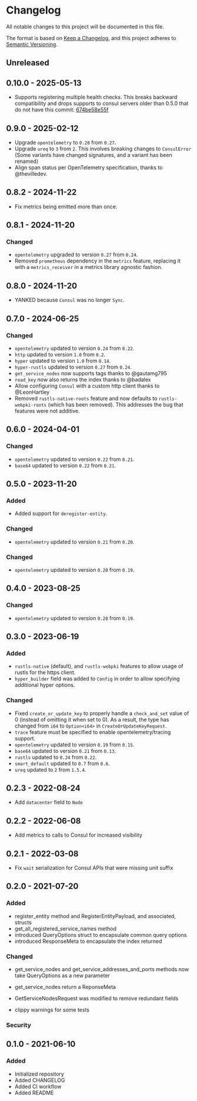 # Changelog

All notable changes to this project will be documented in this file.

The format is based on [Keep a Changelog](https://keepachangelog.com/en/1.0.0/), and this project adheres to [Semantic Versioning](https://semver.org/spec/v2.0.0.html).

## Unreleased

## 0.10.0 - 2025-05-13
- Supports registering multiple health checks. This breaks backward compatibility and drops supports to consul servers
older than 0.5.0 that do not have this commit: [674be58e55f](https://github.com/hashicorp/consul/commit/674be58e55f3f2b1f1c64ef2f52bfbd577db0c7c)

## 0.9.0 - 2025-02-12

- Upgrade `opentelemetry` to `0.28` from `0.27`.
- Upgrade `ureq` to `3` from `2`. This involves breaking changes to `ConsulError` (Some variants have changed signatures, and a variant has been renamed)
- Align span status per OpenTelemetry specification, thanks to @thevilledev.

## 0.8.2 - 2024-11-22

- Fix metrics being emitted more than once.

## 0.8.1 - 2024-11-20

### Changed

- `opentelemetry` upgraded to version `0.27` from `0.24`.
- Removed `prometheus` dependency in the `metrics` feature, replacing it with a `metrics_receiver` in a metrics library agnostic fashion.

## 0.8.0 - 2024-11-20

- YANKED because `Consul` was no longer `Sync`.

## 0.7.0 - 2024-06-25

### Changed

- `opentelemetry` updated to version `0.24` from `0.22`.
- `http` updated to version `1.0` from `0.2`.
- `hyper` updated to version `1.0` from `0.14`.
- `hyper-rustls` updated to version `0.27` from `0.24`.
- `get_service_nodes` now supports tags thanks to @gautamg795
- `read_key` now also returns the index thanks to @badalex
- Allow configuring `Consul` with a custom http client thanks to @LeonHartley
- Removed `rustls-native-roots` feature and now defaults to `rustls-webpki-roots` (which has been removed). This addresses the bug that features were not additive.

## 0.6.0 - 2024-04-01

### Changed

- `opentelemetry` updated to version `0.22` from `0.21`.
- `base64` updated to version `0.22` from `0.21`.

## 0.5.0 - 2023-11-20

### Added

- Added support for `deregister-entity`.

### Changed

- `opentelemetry` updated to version `0.21` from `0.20`.

### Changed

- `opentelemetry` updated to version `0.20` from `0.19`.

## 0.4.0 - 2023-08-25

### Changed

- `opentelemetry` updated to version `0.20` from `0.19`.

## 0.3.0 - 2023-06-19

### Added

- `rustls-native` (default), and `rustls-webpki` features to allow usage of rustls for the https client.
- `hyper_builder` field was added to `Config` in order to allow specifying additional hyper options.

### Changed

- Fixed `create_or_update_key` to properly handle a `check_and_set` value of 0 (instead of omitting it when set to 0). As a result, the type has changed from `i64` to `Option<i64>` in `CreateOrUpdateKeyRequest`.
- `trace` feature must be specified to enable opentelemetry/tracing support.
- `opentelemetry` updated to version `0.19` from `0.15`.
- `base64` updated to version `0.21` from `0.13`.
- `rustls` updated to `0.24` from `0.22`.
- `smart_default` updated to `0.7` from `0.6`.
- `ureq` updated to `2` from `1.5.4`.

## 0.2.3 - 2022-08-24

- Add `datacenter` field to `Node`

## 0.2.2 - 2022-06-08

- Add metrics to calls to Consul for increased visibility

## 0.2.1 - 2022-03-08

- Fix `wait` serialization for Consul APIs that were missing unit suffix

## 0.2.0 - 2021-07-20

### Added

- register_entity method and RegisterEntityPayload, and associated, structs
- get_all_registered_service_names method
- introduced QueryOptions struct to encapsulate common query options
- introduced ResponseMeta to encapsulate the index returned

### Changed

- get_service_nodes and get_service_addresses_and_ports methods now take QueryOptions as a new parameter
- get_service_nodes return a ReponseMeta
- GetServiceNodesRequest was modified to remove redundant fields

- clippy warnings for some tests

### Security

## 0.1.0 - 2021-06-10

### Added

- Initialized repository
- Added CHANGELOG
- Added CI workflow
- Added README
